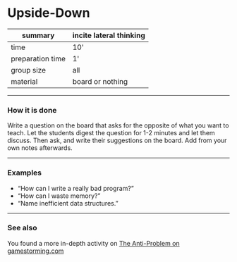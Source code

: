 
# Upside-Down

| summary | incite lateral thinking |
|---------|-------------------------|
| time  | 10'    |
| preparation time  | 1'    |
| group size | all |
| material | board or nothing |

----

### How it is done

Write a question on the board that asks for the opposite of what you want to teach. Let the students digest the question for 1-2 minutes and let them discuss. Then ask, and write their suggestions on the board. Add from your own notes afterwards.

----

### Examples

* “How can I write a really bad program?”
* “How can I waste memory?”
* “Name inefficient data structures.”

----

### See also

You found a more in-depth activity on [The Anti-Problem on gamestorming.com](https://gamestorming.com/the-anti-problem/)
 
